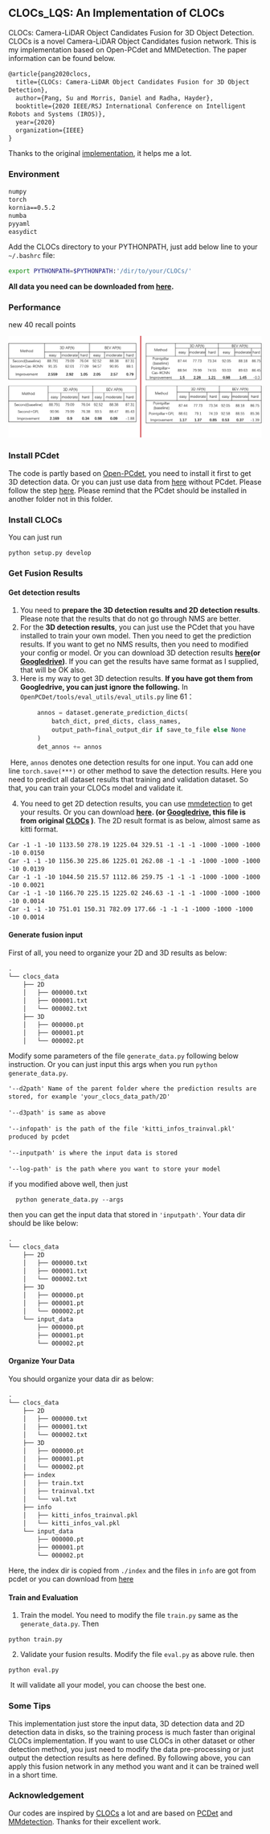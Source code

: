 ## CLOCs_LQS: An Implementation of CLOCs

CLOCs: Camera-LiDAR Object Candidates Fusion for 3D Object Detection. CLOCs is a novel Camera-LiDAR Object Candidates fusion network. This is my implementation based on Open-PCdet and MMDetection. The paper information can be found below. 

```
@article{pang2020clocs,
  title={CLOCs: Camera-LiDAR Object Candidates Fusion for 3D Object Detection},
  author={Pang, Su and Morris, Daniel and Radha, Hayder},
  booktitle={2020 IEEE/RSJ International Conference on Intelligent Robots and Systems (IROS)},
  year={2020}
  organization={IEEE}
}
```

Thanks to the original [implementation](https://github.com/pangsu0613/CLOCs), it helps me a lot. 

### Environment

```
numpy
torch
kornia==0.5.2
numba
pyyaml
easydict
```

Add the CLOCs directory to your PYTHONPATH, just add below line to your `~/.bashrc` file:

```bash
export PYTHONPATH=$PYTHONPATH:'/dir/to/your/CLOCs/'
```
**All data you need can be downloaded from [here](https://jbox.sjtu.edu.cn/l/U1EjFb).**

### Performance

new 40 recall points

![Result](./Result.png)

### Install PCdet

The code is partly based on [Open-PCdet](https://github.com/open-mmlab/OpenPCDet), you need to install it first to get 3D detection data. Or you can just use data from [here](https://jbox.sjtu.edu.cn/l/U1EjFb) without PCdet. Please follow the step [here](https://github.com/open-mmlab/OpenPCDet). Please remind that the PCdet should be installed in another folder not in this folder. 

### Install CLOCs
You can just run
```
python setup.py develop
```

### Get Fusion Results

#### Get detection results

1. You need to **prepare the 3D detection results and 2D detection results**. Please note that the results that do not go through NMS are better. 
2. For the **3D detection results**, you can just use the PCdet that you have installed to train your own model. Then you need to get the prediction results. If you want to get no NMS results, then you need to modified your config or model. Or you can download 3D detection results **[here](https://jbox.sjtu.edu.cn/l/OFgs7G)(or [Googledrive](https://drive.google.com/file/d/1tzajKim1Uh65zn4ABVHGC5TceK-IaWg_/view))**. If you can get the results have same format as I supplied, that will be OK also.
3. Here is my way to get 3D detection results. **If you have got them from Googledrive, you can just ignore the following.** In `OpenPCDet/tools/eval_utils/eval_utils.py` line 61：

```python
        annos = dataset.generate_prediction_dicts(
            batch_dict, pred_dicts, class_names,
            output_path=final_output_dir if save_to_file else None
        )
        det_annos += annos
```

​	Here, `annos` denotes one detection results for one input. You can add one line `torch.save(***)` or other method to save the detection results. Here you need to predict all dataset results that training and validation dataset. So that, you can train your CLOCs model and validate it.

4. You need to get 2D detection results, you can use [mmdetection](https://github.com/open-mmlab/mmdetection) to get your results. Or you can download **[here](https://jbox.sjtu.edu.cn/l/hFDjf2). (or [Googledrive](https://drive.google.com/file/d/11_OvYFpsK12bn_TRDElbYmnTqmvyfpG-/view), this file is from original [CLOCs](https://github.com/pangsu0613/CLOCs) )**. The 2D result format is as below, almost same as kitti format.

```
Car -1 -1 -10 1133.50 278.19 1225.04 329.51 -1 -1 -1 -1000 -1000 -1000 -10 0.0150 
Car -1 -1 -10 1156.30 225.86 1225.01 262.08 -1 -1 -1 -1000 -1000 -1000 -10 0.0139 
Car -1 -1 -10 1044.50 215.57 1112.86 259.75 -1 -1 -1 -1000 -1000 -1000 -10 0.0021 
Car -1 -1 -10 1166.70 225.15 1225.02 246.63 -1 -1 -1 -1000 -1000 -1000 -10 0.0014 
Car -1 -1 -10 751.01 150.31 782.09 177.66 -1 -1 -1 -1000 -1000 -1000 -10 0.0014 
```

#### Generate fusion input

First of all, you need to organize your 2D and 3D results as below:
```
.
└── clocs_data
    ├── 2D
    │   ├── 000000.txt
    │   ├── 000001.txt
    │   └── 000002.txt
    ├── 3D
    │   ├── 000000.pt
    │   ├── 000001.pt
    │   └── 000002.pt

```

Modify some parameters of the file `generate_data.py` following below instruction. Or you can just input this args when you run `python generate_data.py`.

```
'--d2path' Name of the parent folder where the prediction results are stored, for example 'your_clocs_data_path/2D'

'--d3path' is same as above

'--infopath' is the path of the file 'kitti_infos_trainval.pkl' produced by pcdet

'--inputpath' is where the input data is stored

'--log-path' is the path where you want to store your model
```

if you modified above well, then just 

```
  python generate_data.py --args
```

then you can get the input data that stored in `'inputpath'`. Your data dir should be like below:
```
.
└── clocs_data
    ├── 2D
    │   ├── 000000.txt
    │   ├── 000001.txt
    │   └── 000002.txt
    ├── 3D
    │   ├── 000000.pt
    │   ├── 000001.pt
    │   └── 000002.pt
    └── input_data
        ├── 000000.pt
        ├── 000001.pt
        └── 000002.pt
```

#### Organize Your Data
You should organize your data dir as below:
```
.
└── clocs_data
    ├── 2D
    │   ├── 000000.txt
    │   ├── 000001.txt
    │   └── 000002.txt
    ├── 3D
    │   ├── 000000.pt
    │   ├── 000001.pt
    │   └── 000002.pt
    ├── index
    │   ├── train.txt
    │   ├── trainval.txt
    │   └── val.txt
    ├── info
    │   ├── kitti_infos_trainval.pkl
    │   └── kitti_infos_val.pkl
    └── input_data
        ├── 000000.pt
        ├── 000001.pt
        └── 000002.pt
```
Here, the index dir is copied from `./index` and the files in `info` are got from pcdet or you can download from [here](https://jbox.sjtu.edu.cn/l/U1EjFb)


#### Train and Evaluation

1. Train the model. You need to modify the file `train.py` same as the `generate_data.py`. Then

```
python train.py
```

2. Validate your fusion results. Modify the file `eval.py` as above rule.  then

```
python eval.py
```

​	It will validate all your model, you can choose the best one.

### Some Tips

This implementation just store the input data, 3D detection data and 2D detection data in disks, so the training process is much faster than original CLOCs implementation. If you want to use CLOCs in other dataset or other detection method, you just need to modify the data pre-processing or just output the detection results as here defined. By following above, you can apply this fusion network in any method you want and it can be trained well in a short time.

### Acknowledgement

Our codes are inspired by [CLOCs](https://github.com/pangsu0613/CLOCs) a lot and are based on [PCDet](https://github.com/open-mmlab/OpenPCDet) and [MMdetection](https://github.com/open-mmlab/mmdetection). Thanks for their excellent work.



